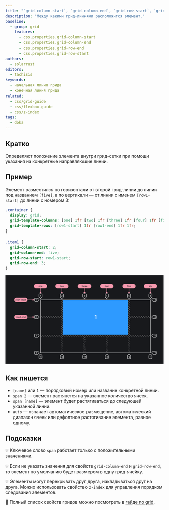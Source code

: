 ```yaml
---
title: "`grid-column-start`, `grid-column-end`, `grid-row-start`, `grid-row-end`"
description: "Между какими грид-линиями расположится элемент."
baseline:
  - group: grid
    features:
      - css.properties.grid-column-start
      - css.properties.grid-column-end
      - css.properties.grid-row-end
      - css.properties.grid-row-start
authors:
  - solarrust
editors:
  - tachisis
keywords:
  - начальная линия грида
  - конечная линия грида
related:
  - css/grid-guide
  - css/flexbox-guide
  - css/z-index
tags:
  - doka
---
```


## Кратко

Определяют положение элемента внутри грид-сетки при помощи указания на конкретные направляющие линии.

## Пример

Элемент разместился по горизонтали от второй грид-линии до линии под названием `[five]`, а по вертикали — от линии с именем `[row1-start]` до линии с номером 3:

```css
.container {
  display: grid;
  grid-template-columns: [one] 1fr [two] 1fr [three] 1fr [four] 1fr [five] 1fr [six];
  grid-template-rows: [row1-start] 1fr [row1-end] 1fr 1fr;
}

.item1 {
  grid-column-start: 2;
  grid-column-end: five;
  grid-row-start: row1-start;
  grid-row-end: 3;
}
```

![Пример реализации свойств grid-column-start, grid-column-end, grid-row-start, grid-row-end с первым вариантом значений.](images/1.png)

## Как пишется

- `[name]` или `1` — порядковый номер или название конкретной линии.
- `span 2` — элемент растянется на указанное количество ячеек.
- `span [name]` — элемент будет растягиваться до следующей указанной линии.
- `auto` — означает автоматическое размещение, автоматический диапазон ячеек или дефолтное растягивание элемента, равное одному.

## Подсказки

💡 Ключевое слово `span` работает только с положительными значениями.

💡 Если не указать значения для свойств `grid-column-end` и `grid-row-end`, то элемент по умолчанию будет размером в одну грид-ячейку.

💡 Элементы могут перекрывать друг друга, накладываться друг на друга. Можно использовать свойство `z-index` для управления порядком следования элементов.

<aside>

📝 Полный список свойств гридов можно посмотреть в [гайде по grid](/css/grid-guide/).

</aside>
